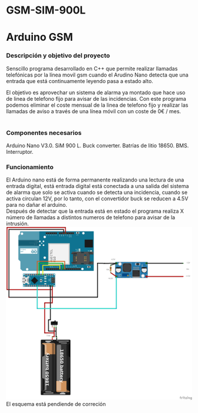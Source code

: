 # GSM-SIM-900L
<h1> Arduino GSM </h1>

<h3> Descripción y objetivo del proyecto </h3>

Senscillo programa desarrollado en C++ que permite realizar llamadas telefónicas por la línea movil gsm cuando el Arudino Nano detecta que una entrada que está continuamente leyendo pasa a estado alto. <br>

El objetivo es aprovechar un sistema de alarma ya montado que hace uso de linea de telefono fijo para avisar de las incidencias. Con este programa podemos eliminar el coste mensual de la linea de telefono fijo y realizar las llamadas de aviso a través de una línea móvil con un coste de 0€ / mes. <br><br>

<h3> Componentes necesarios </h3>
Arduino Nano V3.0.
SiM 900 L.
Buck converter.
Batrías de litio 18650.
BMS.
Interruptor.

<h3> Funcionamiento </h3>
El Arduino nano está de forma permanente realizando una lectura de una entrada digital, está entrada digital está conectada a una salida del sistema de alarma que solo se activa cuando se detecta una incidencia, cuando se activa circulan 12V, por lo tanto, con el convertidor buck se reducen a 4.5V para no dañar el arduino. <br>
Después de detectar que la entrada está en estado el programa realiza X número de llamadas a distintos numeros de telefono para avisar de la intrusión.

 <br>
<img src="./esquema.png">
El esquema está pendiende de correción
